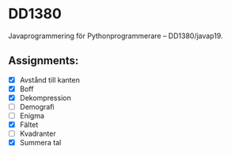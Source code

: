 # DD1380
Javaprogrammering för Pythonprogrammerare – DD1380/javap19.

## Assignments:
- [x] Avstånd till kanten
- [x] Boff
- [x] Dekompression
- [ ] Demografi
- [ ] Enigma
- [x] Fältet
- [ ] Kvadranter
- [x] Summera tal

